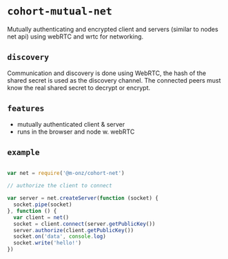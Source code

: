 
# `cohort-mutual-net`

Mutually authenticating and encrypted client and servers (similar to nodes net api) using webRTC and wrtc for networking.

## `discovery`

Communication and discovery is done using WebRTC, the hash of the shared secret
 is used as the discovery channel. The connected peers must know the real shared
 secret to decrypt or encrypt.

## `features`

* mutually authenticated client & server
* runs in the browser and node w. webRTC

## `example`

```js

var net = require('@m-onz/cohort-net')

// authorize the client to connect

var server = net.createServer(function (socket) {
  socket.pipe(socket)
}, function () {
  var client = net()
  socket = client.connect(server.getPublicKey())
  server.authorize(client.getPublicKey())
  socket.on('data', console.log)
  socket.write('hello!')
})

```
